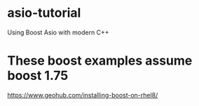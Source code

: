 # asio-tutorial
Using Boost Asio with modern C++

# These boost examples assume boost 1.75

https://www.geohub.com/installing-boost-on-rhel8/
